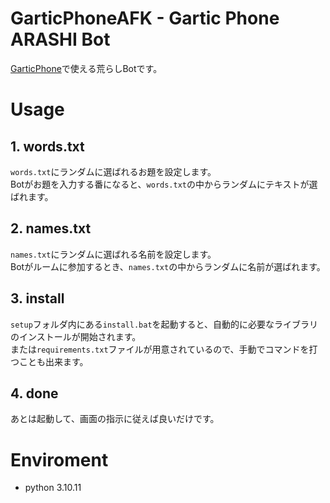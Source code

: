 # GarticPhoneAFK - Gartic Phone ARASHI Bot
[GarticPhone](https://garticphone.com/)で使える荒らしBotです。

# Usage
## 1. words.txt
`words.txt`にランダムに選ばれるお題を設定します。<br>
Botがお題を入力する番になると、`words.txt`の中からランダムにテキストが選ばれます。

## 2. names.txt
`names.txt`にランダムに選ばれる名前を設定します。<br>
Botがルームに参加するとき、`names.txt`の中からランダムに名前が選ばれます。

## 3. install
`setup`フォルダ内にある`install.bat`を起動すると、自動的に必要なライブラリのインストールが開始されます。<br>
または`requirements.txt`ファイルが用意されているので、手動でコマンドを打つことも出来ます。

## 4. done
あとは起動して、画面の指示に従えば良いだけです。

# Enviroment
- python 3.10.11
